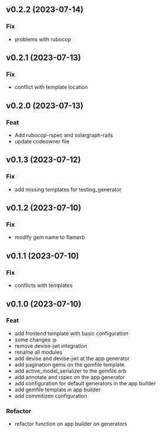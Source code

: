 ## v0.2.2 (2023-07-14)

### Fix

- problems with rubocop

## v0.2.1 (2023-07-13)

### Fix

- conflict with template location

## v0.2.0 (2023-07-13)

### Feat

- Add rubocop-rspec and solargraph-rails
- update codeowner file

## v0.1.3 (2023-07-12)

### Fix

- add missing templates for testing_generator

## v0.1.2 (2023-07-10)

### Fix

- modify gem name to flamerb

## v0.1.1 (2023-07-10)

### Fix

- conflicts with templates

## v0.1.0 (2023-07-10)

### Feat

- add frontend template with basic configuration
- some changes :p
- remove devise-jwt integration
- rename all modules
- add devise and devise-jwt at the app generator
- add pagination gems on the gemfile template
- add active_model_serializer to the gemfile.erb
- add annotate and rspec on the app generator
- add configuration for default generators in the app builder
- add gemfile template in app builder
- add commitizen configuration

### Refactor

- refactor function on app builder on generators
